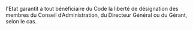 l'Etat garantit à tout bénéficiaire du Code la liberté de désignation des membres du Conseil d’Administration, du Directeur Général ou du Gérant, selon le cas.